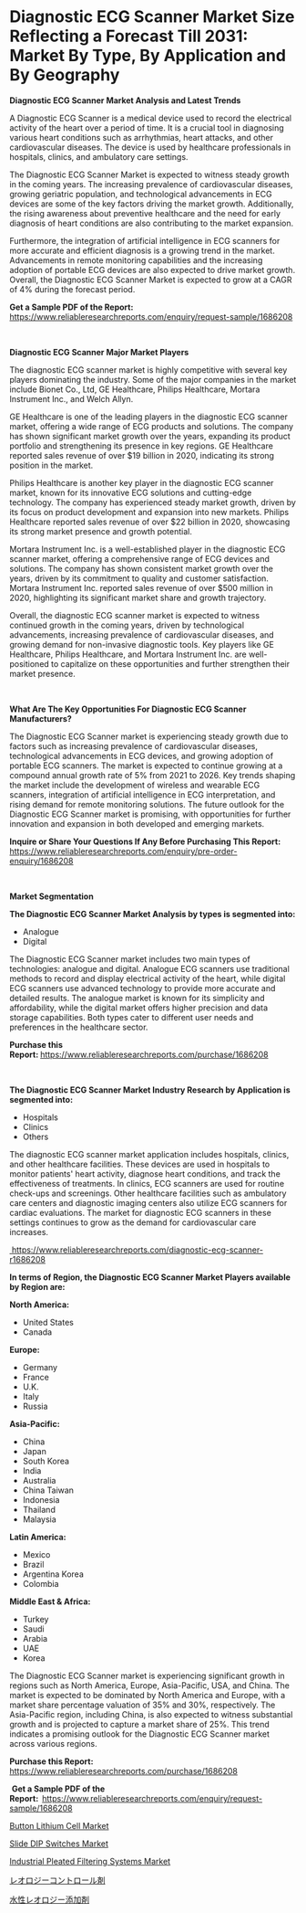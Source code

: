 <p><h1>Diagnostic ECG Scanner Market Size Reflecting a Forecast Till 2031: Market By Type, By Application and By Geography</h1></p><p><strong>Diagnostic ECG Scanner Market Analysis and Latest Trends</strong></p>
<p><p>A Diagnostic ECG Scanner is a medical device used to record the electrical activity of the heart over a period of time. It is a crucial tool in diagnosing various heart conditions such as arrhythmias, heart attacks, and other cardiovascular diseases. The device is used by healthcare professionals in hospitals, clinics, and ambulatory care settings.</p><p>The Diagnostic ECG Scanner Market is expected to witness steady growth in the coming years. The increasing prevalence of cardiovascular diseases, growing geriatric population, and technological advancements in ECG devices are some of the key factors driving the market growth. Additionally, the rising awareness about preventive healthcare and the need for early diagnosis of heart conditions are also contributing to the market expansion.</p><p>Furthermore, the integration of artificial intelligence in ECG scanners for more accurate and efficient diagnosis is a growing trend in the market. Advancements in remote monitoring capabilities and the increasing adoption of portable ECG devices are also expected to drive market growth. Overall, the Diagnostic ECG Scanner Market is expected to grow at a CAGR of 4% during the forecast period.</p></p>
<p><strong>Get a Sample PDF of the Report:&nbsp;</strong> <a href="https://www.reliableresearchreports.com/enquiry/request-sample/1686208">https://www.reliableresearchreports.com/enquiry/request-sample/1686208</a></p>
<p>&nbsp;</p>
<p><strong>Diagnostic ECG Scanner Major Market Players</strong></p>
<p><p>The diagnostic ECG scanner market is highly competitive with several key players dominating the industry. Some of the major companies in the market include Bionet Co., Ltd, GE Healthcare, Philips Healthcare, Mortara Instrument Inc., and Welch Allyn.</p><p>GE Healthcare is one of the leading players in the diagnostic ECG scanner market, offering a wide range of ECG products and solutions. The company has shown significant market growth over the years, expanding its product portfolio and strengthening its presence in key regions. GE Healthcare reported sales revenue of over $19 billion in 2020, indicating its strong position in the market.</p><p>Philips Healthcare is another key player in the diagnostic ECG scanner market, known for its innovative ECG solutions and cutting-edge technology. The company has experienced steady market growth, driven by its focus on product development and expansion into new markets. Philips Healthcare reported sales revenue of over $22 billion in 2020, showcasing its strong market presence and growth potential.</p><p>Mortara Instrument Inc. is a well-established player in the diagnostic ECG scanner market, offering a comprehensive range of ECG devices and solutions. The company has shown consistent market growth over the years, driven by its commitment to quality and customer satisfaction. Mortara Instrument Inc. reported sales revenue of over $500 million in 2020, highlighting its significant market share and growth trajectory.</p><p>Overall, the diagnostic ECG scanner market is expected to witness continued growth in the coming years, driven by technological advancements, increasing prevalence of cardiovascular diseases, and growing demand for non-invasive diagnostic tools. Key players like GE Healthcare, Philips Healthcare, and Mortara Instrument Inc. are well-positioned to capitalize on these opportunities and further strengthen their market presence.</p></p>
<p>&nbsp;</p>
<p><strong>What Are The Key Opportunities For Diagnostic ECG Scanner Manufacturers?</strong></p>
<p><p>The Diagnostic ECG Scanner market is experiencing steady growth due to factors such as increasing prevalence of cardiovascular diseases, technological advancements in ECG devices, and growing adoption of portable ECG scanners. The market is expected to continue growing at a compound annual growth rate of 5% from 2021 to 2026. Key trends shaping the market include the development of wireless and wearable ECG scanners, integration of artificial intelligence in ECG interpretation, and rising demand for remote monitoring solutions. The future outlook for the Diagnostic ECG Scanner market is promising, with opportunities for further innovation and expansion in both developed and emerging markets.</p></p>
<p><strong>Inquire or Share Your Questions If Any Before Purchasing This Report:</strong> <a href="https://www.reliableresearchreports.com/enquiry/pre-order-enquiry/1686208">https://www.reliableresearchreports.com/enquiry/pre-order-enquiry/1686208</a></p>
<p>&nbsp;</p>
<p><strong>Market Segmentation</strong></p>
<p><strong>The Diagnostic ECG Scanner Market Analysis by types is segmented into:</strong></p>
<p><ul><li>Analogue</li><li>Digital</li></ul></p>
<p><p>The Diagnostic ECG Scanner market includes two main types of technologies: analogue and digital. Analogue ECG scanners use traditional methods to record and display electrical activity of the heart, while digital ECG scanners use advanced technology to provide more accurate and detailed results. The analogue market is known for its simplicity and affordability, while the digital market offers higher precision and data storage capabilities. Both types cater to different user needs and preferences in the healthcare sector.</p></p>
<p><strong>Purchase this Report:&nbsp;</strong><a href="https://www.reliableresearchreports.com/purchase/1686208">https://www.reliableresearchreports.com/purchase/1686208</a></p>
<p>&nbsp;</p>
<p><strong>The Diagnostic ECG Scanner Market Industry Research by Application is segmented into:</strong></p>
<p><ul><li>Hospitals</li><li>Clinics</li><li>Others</li></ul></p>
<p><p>The diagnostic ECG scanner market application includes hospitals, clinics, and other healthcare facilities. These devices are used in hospitals to monitor patients' heart activity, diagnose heart conditions, and track the effectiveness of treatments. In clinics, ECG scanners are used for routine check-ups and screenings. Other healthcare facilities such as ambulatory care centers and diagnostic imaging centers also utilize ECG scanners for cardiac evaluations. The market for diagnostic ECG scanners in these settings continues to grow as the demand for cardiovascular care increases.</p></p>
<p><a href="https://www.reliableresearchreports.com/diagnostic-ecg-scanner-r1686208">&nbsp;https://www.reliableresearchreports.com/diagnostic-ecg-scanner-r1686208</a></p>
<p><strong>In terms of Region, the Diagnostic ECG Scanner Market Players available by Region are:</strong></p>
<p>
    <p> <strong> North America: </strong>
        <ul>
            <li>United States</li>
            <li>Canada</li>
        </ul>
        </p> 
    <p> <strong> Europe: </strong>
        <ul>
            <li>Germany</li>
            <li>France</li>
            <li>U.K.</li>
            <li>Italy</li>
            <li>Russia</li>
        </ul>
        </p> 
    <p> <strong> Asia-Pacific: </strong>
        <ul>
            <li>China</li>
            <li>Japan</li>
            <li>South Korea</li>
            <li>India</li>
            <li>Australia</li>
            <li>China Taiwan</li>
            <li>Indonesia</li>
            <li>Thailand</li>
            <li>Malaysia</li>
        </ul>
        </p> 
    <p> <strong> Latin America: </strong>
        <ul>
            <li>Mexico</li>
            <li>Brazil</li>
            <li>Argentina Korea</li>
            <li>Colombia</li>
        </ul>
        </p> 
    <p> <strong> Middle East & Africa: </strong>
        <ul>
            <li>Turkey</li>
            <li>Saudi</li>
            <li>Arabia</li>
            <li>UAE</li>
            <li>Korea</li>
        </ul>
    </p>
    </p>
<p><p>The Diagnostic ECG Scanner market is experiencing significant growth in regions such as North America, Europe, Asia-Pacific, USA, and China. The market is expected to be dominated by North America and Europe, with a market share percentage valuation of 35% and 30%, respectively. The Asia-Pacific region, including China, is also expected to witness substantial growth and is projected to capture a market share of 25%. This trend indicates a promising outlook for the Diagnostic ECG Scanner market across various regions.</p></p>
<p><strong>Purchase this Report: </strong><a href="https://www.reliableresearchreports.com/purchase/1686208">https://www.reliableresearchreports.com/purchase/1686208</a></p>
<p>&nbsp;<strong>Get a Sample PDF of the Report:&nbsp;&nbsp;</strong><a href="https://www.reliableresearchreports.com/enquiry/request-sample/1686208">https://www.reliableresearchreports.com/enquiry/request-sample/1686208</a></p>
<p><strong></strong></p>
<p><p><a href="https://github.com/MaraKoelpin2023/Market-Research-Report-List-1/blob/main/button-lithium-cell-market.md">Button Lithium Cell Market</a></p><p><a href="https://issuu.com/reportprime-2/docs/slide-dip-switches-market-size-2030.pptx">Slide DIP Switches Market</a></p><p><a href="https://github.com/maudAbbott7/Market-Research-Report-List-1/blob/main/industrial-pleated-filtering-systems-market.md">Industrial Pleated Filtering Systems Market</a></p><p><a href="https://github.com/tanyaali3/Market-Research-Report-List-1/blob/main/4284020102825.md">レオロジーコントロール剤</a></p><p><a href="https://github.com/DwightHuels1/Market-Research-Report-List-1/blob/main/4568020102826.md">水性レオロジー添加剤</a></p></p>